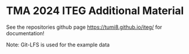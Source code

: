 # TMA 2024 ITEG Additional Material

See the repositories github page https://tumi8.github.io/iteg/ for documentation!

Note: Git-LFS is used for the example data

